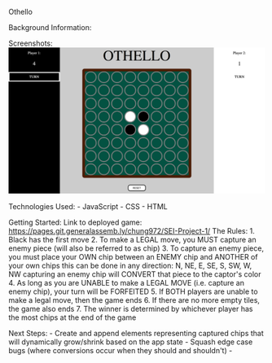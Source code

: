 Othello

Background Information:

Screenshots:
![](images/OthelloSS.png)

Technologies Used:
    - JavaScript
    - CSS
    - HTML

Getting Started:
    Link to deployed game: https://pages.git.generalassemb.ly/chung972/SEI-Project-1/
    The Rules:
        1. Black has the first move
        2. To make a LEGAL move, you MUST capture an enemy piece (will also be referred to as chip)
        3. To capture an enemy piece, you must place your OWN chip between an ENEMY chip and ANOTHER of your own chips
            this can be done in any direction: N, NE, E, SE, S, SW, W, NW
            capturing an enemy chip will CONVERT that piece to the captor's color
        4. As long as you are UNABLE to make a LEGAL MOVE (i.e. capture an enemy chip), your turn will be FORFEITED
        5. If BOTH players are unable to make a legal move, then the game ends
        6. If there are no more empty tiles, the game also ends
        7. The winner is determined by whichever player has the most chips at the end of the game

Next Steps:
    - Create and append elements representing captured chips that will dynamically grow/shrink based on the app state
    - Squash edge case bugs (where conversions occur when they should and shouldn't)
    - 